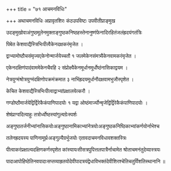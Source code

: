 +++
title = "७१ आचमनविधिः"

+++
अथाचमनविधिः अप्रावृतशिरः कंठउपविष्टः उपवीतीप्राङ्‍मुख

उदङ्‌मुखोवाअंगुष्ठमूलेनमुक्ताङ्गुष्ठकनिष्ठहस्तेनानुष्णंफेनादिरहितंजलंह्रदयंगतंत्रिः

पिबेत केशवाद्यैस्त्रिभिःपीत्वैकेनदक्षकरंमृजेत ।

द्वाभ्यामोष्ठौचसंमृज्यएकेनोन्मार्जयेच्चतौ १ जलमेकेनसंमत्र्यैकेनवामकरंमृजेत ।

एकेनदक्षिणंपादंवाममेकेनचैवहि २ संप्रोक्ष्यैकेनमूर्धानमूर्धोष्ठंनासिकाद्वयम ।

नेत्रयुग्मंश्रोत्रयुग्मंदक्षिणोपक्रमंक्रमात ३ नाभिंह्रदयमूर्धानौदक्षवामभुजौस्पृशेत ।

केचित केशवाद्यैस्त्रिभिःपीत्वाद्वाभ्यांप्रक्षालयेत्करौ ।

गण्डोष्ठौमार्जयेद्विर्द्विरेकैकंपाणिपादयोः १ यद्वा ओष्ठंमार्ज्योन्मृजेद्विर्द्विरेकैकंपाणिपादयोः ।

शेषंप्राग्वदित्याहुः तत्रोर्ध्वोष्ठस्यांगुल्यग्रेःस्पर्शः

अङ्गुष्ठतर्जनीभ्यांनासिकयोःअङ्गुष्ठानामिकाभ्यांनेत्रयोःअङ्गुष्ठकनिष्ठिकाभ्यांकर्णयोर्नाभेश्च

तलेनह्रदयस्य पाणिनामूर्घ्रःअङ्गुल्यैग्रर्भुजयोः एतावदाचमनविधावशक्तस्त्रिः

पीत्वाकरंप्रक्षाल्यदक्षिणकर्णस्पृशेत कांस्यायःसीसत्रपुपित्तलपात्रैर्नाचामेत श्रोताचमनंतुदेव्यास्त्रयः

पादाआपोहिष्ठेतिनवपादाःसप्तव्याह्रतयोदेवीपादत्रयंद्वेधाविभक्तंदेवीशिरश्चेतिचतुर्विंशतिस्थानानि ॥
